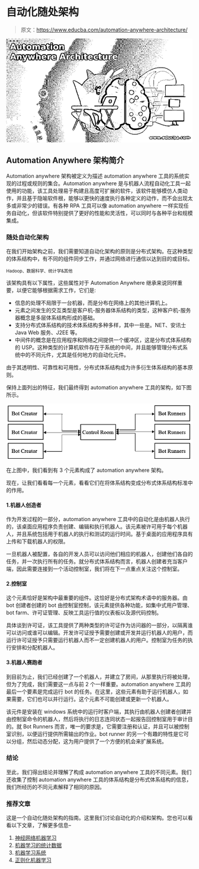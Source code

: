 # 自动化随处架构

> 原文：<https://www.educba.com/automation-anywhere-architecture/>

![Automation Anywhere Architecture](img/cde42495ca4effad540e107aa4595756.png)



## Automation Anywhere 架构简介

Automation anywhere 架构被定义为描述 automation anywhere 工具的系统实现的过程或规则的集合。Automation anywhere 是与机器人流程自动化工具一起使用的功能，该工具处理易于构建且高度可扩展的软件，该软件能够模仿人类动作，并且基于隐喻软件根，能够以更快的速度执行各种定义的动作，而不会出现太多或非常少的错误。有各种 RPA 工具可以像 automation anywhere 一样实现任务自动化，但该软件特别提供了更好的性能和灵活性，可以同时与各种平台和规模集成。

### 随处自动化架构

在我们开始架构之前，我们需要知道自动化架构的原则是分布式架构。在这种类型的体系结构中，有不同的组件同步工作，并通过网络进行通信以达到目的或目标。

<small>Hadoop、数据科学、统计学&其他</small>

该架构具有以下属性，这些属性对于 Automation Anywhere 继承来说同样重要，以便它能够根据需求工作，它们是:

*   信息的处理不局限于一台机器，而是分布在网络上的其他计算机上。
*   元素之间发生的交互类型是客户机-服务器体系结构的类型，这种客户机-服务器概念是多层体系结构形成的基础。
*   支持分布式体系结构的技术体系结构多种多样，其中一些是。NET、安讯士 Java Web 服务、J2EE 等。
*   中间件的概念是在应用程序和网络之间提供一个缓冲区，这是分布式体系结构的 USP。这种类型的计算机软件存在于系统的中间，并且能够管理分布式系统中的不同元件，尤其是任何地方的自动化元件。

由于其透明性、可靠性和可用性，分布式体系结构成为许多衍生体系结构的基本原则。

保持上面列出的特征，我们最终得到 automation anywhere 工具的架构，如下图所示。

![Automation Anywhere Architecture](img/0e01474473bc377f4b0d752f720bc856.png)



在上图中，我们看到有 3 个元素构成了 automation anywhere 架构。

现在，让我们看看每一个元素，看看它们在将体系结构变成分布式体系结构标准中的作用。

#### 1.机器人创造者

作为开发过程的一部分，automation anywhere 工具中的自动化是由机器人执行的，该桌面应用程序负责创建、编辑和执行机器人。该元素被许可用于每个机器人，并且系统包括用于机器人的执行和测试的运行时间。基于桌面的应用程序具有上传和下载机器人的权限。

一旦机器人被配置，各自的开发人员可以访问他们相应的机器人，创建他们各自的任务，并一次执行所有的任务。就分布式体系结构而言，机器人创建者充当客户端，因此需要连接到一个活动控制室，我们将在下一点重点关注这个控制室。

#### 2.控制室

这个元素恰好是架构中最重要的组件。这恰好是分布式架构术语中的服务器。由 bot 创建者创建的 bot 由控制室控制，该元素提供各种功能，如集中式用户管理、bot farm、许可证管理、反映工具运行值的仪表板以及源代码控制。

具体谈到许可证，该工具提供了两种类型的许可证作为访问器的一部分，以隔离谁可以访问或谁可以编辑。开发许可证授予需要创建或开发并运行机器人的用户，而运行许可证授予只需要运行机器人而不一定创建机器人的用户。控制室为任务的执行安排和分配机器人。

#### 3.机器人赛跑者

到目前为止，我们已经创建了一个机器人，并建立了房间，从那里执行将被处理，但为了完成，我们需要这一点与前 2 个一样重要。automation anywhere 工具的最后一个要素是完成运行 bot 的任务。在这里，这些元素有助于运行机器人，如果需要，它们也可以并行运行。这个元素不可能创建或更新一个机器人。

该元件是安装在 windows 系统中的运行时客户端，其执行由机器人创建者创建并由控制室命令的机器人，然后将执行的日志连同状态一起报告回控制室用于审计目的。就 Bot Runners 而言，唯一的要求是，它需要注册和认证，并且可以被控制室识别，以便运行提供所需输出的作业。bot runner 的另一个有趣的特性是它可以分组，然后动态分配，这为用户提供了一个方便的机会来扩展系统。

### 结论

至此，我们得出结论并理解了构成 automation anywhere 工具的不同元素。我们还收集了控制 automation anywhere 工具的体系结构是分布式体系结构的信息，我们所经历的不同元素解释了相同的原因。

### 推荐文章

这是一个自动化随处架构的指南。这里我们讨论自动化的介绍和架构。您也可以看看以下文章，了解更多信息–

1.  [神经网络机器学习](https://www.educba.com/neural-network-machine-learning/)
2.  [机器学习的统计数据](https://www.educba.com/statistics-for-machine-learning/)
3.  [机器学习系统](https://www.educba.com/machine-learning-system/)
4.  [正则化机器学习](https://www.educba.com/regularization-machine-learning/)






